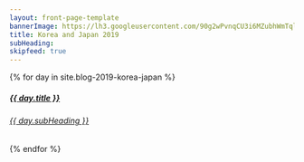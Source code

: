 ```yaml
---
layout: front-page-template
bannerImage: https://lh3.googleusercontent.com/90g2wPvnqCU3i6MZubhWmTqlnO1cf_jQm4Zm1jqW0ZoWBSxHKfHY31qn5fSA48aVu3DZiKfebcj_Q_OOpsg7g_5-9U4q7RALEENLPYSJR9aDjT95DpHcSFXUhL9dvv40c_mGYyIGNLM=w2400
title: Korea and Japan 2019
subHeading: 
skipfeed: true
---
```


<div class="text-uppercase adventure-list experience">
  {% for day in site.blog-2019-korea-japan %}
    <div class="col-md-6 col-sm-6 animated fadeInUp" data-wow-delay="0.1s" data-wow-duration="1s">
      <a href="{{day.url | prepend: site.baseurl}}">
        <img src="{{ day.bannerImage }}"  alt="" class="img-responsive">
        <div class="overlay-lnk text-uppercase text-center">
          <i class="icon icon-streetsign"></i>
          <h5>{{ day.title }}</h5>
          <h6>{{ day.subHeading }}</h6>
        </div>
      </a>
    </div>
  {% endfor %}
</div>
